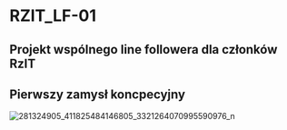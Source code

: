 # RZIT_LF-01
Projekt wspólnego line followera dla członków RzIT 
---------------------------------------------------

## Pierwszy zamysł koncpecyjny 
![281324905_411825484146805_3321264070995590976_n](https://user-images.githubusercontent.com/46344509/169716658-0851e28b-5fd7-4a53-a159-9457c542b959.jpg)
